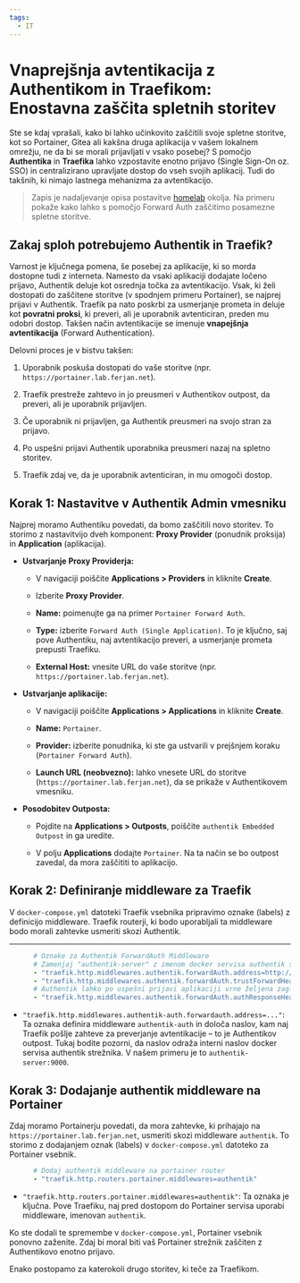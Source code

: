 ```yaml
---
tags:
  - IT
---
```


# Vnaprejšnja avtentikacija z Authentikom in Traefikom: Enostavna zaščita spletnih storitev

Ste se kdaj vprašali, kako bi lahko učinkovito zaščitili svoje spletne storitve, kot so Portainer, Gitea ali kakšna druga aplikacija v vašem lokalnem omrežju, ne da bi se morali prijavljati v vsako posebej? S pomočjo **Authentika** in **Traefika** lahko vzpostavite enotno prijavo (Single Sign-On oz. SSO) in centralizirano upravljate dostop do vseh svojih aplikacij. Tudi do takšnih, ki nimajo lastnega mehanizma za avtentikacijo.

> Zapis je nadaljevanje opisa postavitve [homelab](homelab.md) okolja. Na primeru pokaže kako lahko s pomočjo Forward Auth zaščitimo posamezne spletne storitve.

## Zakaj sploh potrebujemo Authentik in Traefik?

Varnost je ključnega pomena, še posebej za aplikacije, ki so morda dostopne tudi z interneta. Namesto da vsaki aplikaciji dodajate ločeno prijavo, Authentik deluje kot osrednja točka za avtentikacijo. Vsak, ki želi dostopati do zaščitene storitve (v spodnjem primeru Portainer), se najprej prijavi v Authentik. Traefik pa nato poskrbi za usmerjanje prometa in deluje kot **povratni proksi**, ki preveri, ali je uporabnik avtenticiran, preden mu odobri dostop. Takšen način avtentikacije se imenuje **vnapejšnja avtentikacija** (Forward Authentication).

Delovni proces je v bistvu takšen:

1.  Uporabnik poskuša dostopati do vaše storitve (npr. `https://portainer.lab.ferjan.net`).

2.  Traefik prestreže zahtevo in jo preusmeri v Authentikov outpost, da preveri, ali je uporabnik prijavljen.

3.  Če uporabnik ni prijavljen, ga Authentik preusmeri na svojo stran za prijavo.

4.  Po uspešni prijavi Authentik uporabnika preusmeri nazaj na spletno storitev.

5.  Traefik zdaj ve, da je uporabnik avtenticiran, in mu omogoči dostop.

## Korak 1: Nastavitve v Authentik Admin vmesniku

Najprej moramo Authentiku povedati, da bomo zaščitili novo storitev. To storimo z nastavitvijo dveh komponent: **Proxy Provider** (ponudnik proksija) in **Application** (aplikacija).

  * **Ustvarjanje Proxy Providerja:**

      * V navigaciji poiščite **Applications \> Providers** in kliknite **Create**.

      * Izberite **Proxy Provider**.

      * **Name:** poimenujte ga na primer `Portainer Forward Auth`.

      * **Type:** izberite `Forward Auth (Single Application)`. To je ključno, saj pove Authentiku, naj avtentikacijo preveri, a usmerjanje prometa prepusti Traefiku.

      * **External Host:** vnesite URL do vaše storitve (npr. `https://portainer.lab.ferjan.net`).


  * **Ustvarjanje aplikacije:**

      * V navigaciji poiščite **Applications \> Applications** in kliknite **Create**.

      * **Name:** `Portainer`.

      * **Provider:** izberite ponudnika, ki ste ga ustvarili v prejšnjem koraku (`Portainer Forward Auth`).

      * **Launch URL (neobvezno):** lahko vnesete URL do storitve (`https://portainer.lab.ferjan.net`), da se prikaže v Authentikovem vmesniku.

  * **Posodobitev Outposta:**

      * Pojdite na **Applications \> Outposts**, poiščite `authentik Embedded Outpost` in ga uredite.

      * V polju **Applications** dodajte `Portainer`. Na ta način se bo outpost zavedal, da mora zaščititi to aplikacijo.

## Korak 2: Definiranje middleware za Traefik

V `docker-compose.yml` datoteki Traefik vsebnika pripravimo oznake (labels) z definicijo middleware.
Traefik routerji, ki bodo uporabljali ta middleware bodo morali zahtevke usmeriti skozi Authentik. 

-----

``` yaml
      # Oznake za Authentik ForwardAuth Middleware
      # Zamenjaj "authentik-server" z imenom docker servisa authentik serverja.
      - "traefik.http.middlewares.authentik.forwardAuth.address=http://authentik-server:9000/outpost.goauthentik.io/auth/traefik"
      - "traefik.http.middlewares.authentik.forwardAuth.trustForwardHeader=true"
      # Authentik lahko po uspešni prijavi aplikaciji vrne željena zaglavja (opcijsko)
      - "traefik.http.middlewares.authentik.forwardAuth.authResponseHeaders=X-authentik-username,X-authentik-groups,X-authentik-email,X-authentik-name,X-authentik-uid"
```

  * `"traefik.http.middlewares.authentik-auth.forwardauth.address=..."`: Ta oznaka definira middleware `authentik-auth` in določa naslov, kam naj Traefik pošlje zahteve za preverjanje avtentikacije – to je Authentikov outpost. Tukaj bodite pozorni, da naslov odraža interni naslov docker servisa authentik strežnika. V našem primeru je to `authentik-server:9000`.

## Korak 3: Dodajanje authentik middleware na Portainer

Zdaj moramo Portainerju povedati, da mora zahtevke, ki prihajajo na `https://portainer.lab.ferjan.net`, usmeriti skozi middleware `authentik`. To storimo z dodajanjem oznak (labels) v `docker-compose.yml` datoteko za Portainer vsebnik.

``` yaml
      # Dodaj authentik middleware na portainer router
      - "traefik.http.routers.portainer.middlewares=authentik"
```
  * `"traefik.http.routers.portainer.middlewares=authentik"`: Ta oznaka je ključna. Pove Traefiku, naj pred dostopom do Portainer servisa uporabi middleware, imenovan `authentik`.

Ko ste dodali te spremembe v `docker-compose.yml`, Portainer vsebnik ponovno zaženite. Zdaj bi moral biti vaš Portainer strežnik zaščiten z Authentikovo enotno prijavo.

Enako postopamo za katerokoli drugo storitev, ki teče za Traefikom.